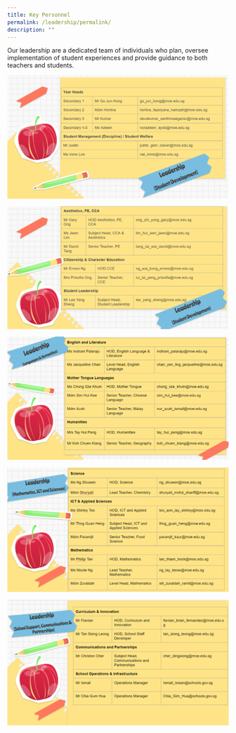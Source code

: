 ```yaml
---
title: Key Personnel
permalink: /leadership/permalink/
description: ""
---
```

Our leadership are a dedicated team of individuals who plan, oversee implementation of student experiences and provide guidance to both teachers and students.

![](/images/Leadership%20and%20Form%20Teachers/Key%20Personnel/Slide1.png)

![](/images/Leadership%20and%20Form%20Teachers/Key%20Personnel/Slide2.png)

![](/images/Leadership%20and%20Form%20Teachers/Key%20Personnel/slide3.png)

![](/images/Leadership%20and%20Form%20Teachers/Key%20Personnel/slide4.png)

![](/images/Leadership%20and%20Form%20Teachers/Key%20Personnel/Slide%205.png)